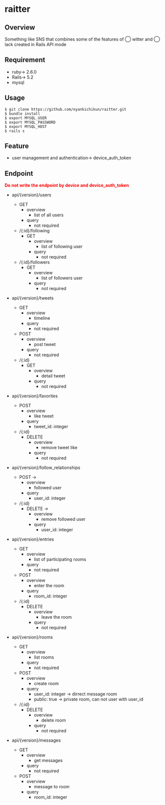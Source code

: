 
# raitter


## Overview

Something like SNS that combines some of the features of ◯ witter and ◯ lack created in Rails API mode

## Requirement
- ruby-> 2.6.0
- Rails-> 5.2
- mysql

## Usage
```
$ git clone https://github.com/nyankichikun/raitter.git
$ bundle install
$ export MYSQL_USER
$ export MYSQL_PASSWORD
$ export MYSQL_HOST
$ rails s
```

## Feature
- user management and authentication-> device_auth_token

## Endpoint
<font color="Red"> **Do not write the endpoint by device and device_auth_token** </font>

- api/{version}/users
	- GET
		- overview
			- list  of all users
		- query
			- not required
	- /{:id}/following
		- GET
			- overview
				- list of following user
			- query
				- not required
	- /{:id}/followers
		- GET
			- overview
				- list of followers user
			- query
				- not required

- api/{version}/tweets
	- GET
		- overview
			- timeline
		- query
			- not required
	- POST
		- overview
			- post tweet
		- query
			- not required
	- /{:id}
		- GET
			- overview
				-  detail tweet
			- query
				- not required

- api/{version}/favorites
	- POST
		- overview
			- like tweet
		- query
			- tweet_id: integer
	- /{:id}
		- DELETE
			- overview
				-  remove tweet like
			- query
				- not required

- api/{version}/follow_relationships
	- POST ->
		- overview
			- followed user
		- query
			- user_id: integer
	- /{:id}
		- DELETE ->
			- overview
				- remove followed user
			- query
				- user_id: integer

- api/{version}/entries
	- GET
		- overview
			- list of participating rooms
		- query
			- not required
	- POST
		- overview
			- enter the room
		- query
			- room_id: integer
	- /{:id}
		- DELETE
			- overview
				- leave the room
			- query
				- not required

- api/{version}/rooms
	- GET
		- overview
			- list rooms
		- query
			- not required
	- POST
		- overview
			- create room
		- query
			- user_id: integer -> dirrect message room
			- public: true -> private room,  can not user with user_id
	- /{:id}
		- DELETE
			- overview
				- delete room
			- query
				- not required

- api/{version}/messages
	- GET
		- overview
			- get messages
		- query
			- not required
	- POST
		- overview
			- message  to room
		- query
			- room_id: integer
